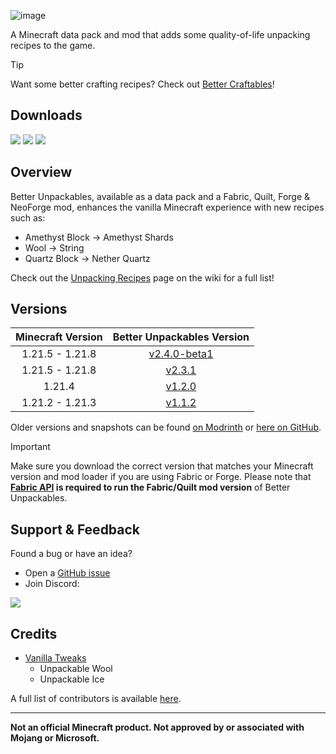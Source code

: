 ![image](https://i.imgur.com/f0qh2em.png)

A Minecraft data pack and mod that adds some quality-of-life unpacking recipes to the game.

> [!TIP]
> Want some better crafting recipes? Check out [Better Craftables](https://modrinth.com/datapack/better-craftables)!

## Downloads

[![](https://img.shields.io/modrinth/dt/bUmlsA7b?label=Modrinth&style=for-the-badge&color=00AF5C&logo=modrinth)](https://modrinth.com/datapack/better-unpackables/)
[![](https://img.shields.io/github/downloads/Classic36-Media/Better-Unpackables/total?label=GitHub&style=for-the-badge&color=181717&logo=github)](https://github.com/Classic36-Media/Better-Unpackables/releases)
[![](https://img.shields.io/spiget/downloads/120335?label=SpigotMC&style=for-the-badge&color=ED8106&logo=spigotmc)](https://www.spigotmc.org/resources/better-unpackables.120335/)

## Overview

Better Unpackables, available as a data pack and a Fabric, Quilt, Forge & NeoForge mod, enhances the vanilla Minecraft experience with new recipes such as:

* Amethyst Block -> Amethyst Shards
* Wool -> String
* Quartz Block -> Nether Quartz

Check out the [Unpacking Recipes](https://github.com/Classic36-Media/Better-Unpackables/wiki/Unpacking-Recipes) page on the wiki for a full list!

## Versions

| Minecraft Version | Better Unpackables Version |
| :--: | :--: |
| 1.21.5 - 1.21.8 | [v2.4.0-beta1](https://github.com/Classic36-Media/Better-Unpackables/releases/tag/v2.4.0-beta1) |
| 1.21.5 - 1.21.8 | [v2.3.1](https://github.com/Classic36-Media/Better-Unpackables/releases/tag/v2.3.1) |
| 1.21.4 | [v1.2.0](https://github.com/Classic36-Media/Better-Unpackables/releases/tag/v1.2.0) |
| 1.21.2 - 1.21.3 | [v1.1.2](https://github.com/Classic36-Media/Better-Unpackables/releases/tag/v1.1.2) |

Older versions and snapshots can be found [on Modrinth](https://modrinth.com/datapack/better-unpackables/versions) or [here on GitHub](https://github.com/Classic36-Media/Better-Unpackables/wiki/Versions).

> [!IMPORTANT]
> Make sure you download the correct version that matches your Minecraft version and mod loader if you are using Fabric or Forge. Please note that **[Fabric API](https://modrinth.com/mod/fabric-api) is required to run the Fabric/Quilt mod version** of Better Unpackables.

## Support & Feedback
Found a bug or have an idea?
* Open a [GitHub issue](https://github.com/Classic36-Media/Better-Unpackables/issues/new/choose)
* Join Discord:

[![](https://img.shields.io/discord/1107084025442607206?label=Discord&style=for-the-badge&color=5865F2&logo=discord)](https://discord.gg/vZJSDjPcmu)

## Credits
* [Vanilla Tweaks](https://vanillatweaks.net/)
	* Unpackable Wool
	* Unpackable Ice

A full list of contributors is available [here](https://github.com/Classic36-Media/Better-Unpackables/wiki/Credits).

***

**Not an official Minecraft product. Not approved by or associated with Mojang or Microsoft.**